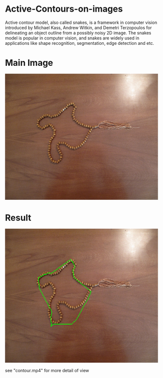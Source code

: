 # Active-Contours-on-images
Active contour model, also called snakes, is a framework in computer vision introduced by Michael Kass, Andrew Witkin, and Demetri Terzopoulos for delineating an object outline from a possibly noisy 2D image. The snakes model is popular in computer vision, and snakes are widely used in applications like shape recognition, segmentation, edge detection and etc.


# Main Image
<p align="center">
  <img width="550" height="414" src="./tasbih.jpg">
</p>

# Result
<p align="center">
  <img width="550" height="440" src="./res09.jpg">
</p>

see "contour.mp4" for more detail of view

